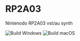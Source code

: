 # RP2A03
Nintenodo RP2A03 vst/au synth

![Build Windows](https://github.com/FigBug/RP2A03/workflows/Build%20Windows/badge.svg "Build Windows")
![Build macOS](https://github.com/FigBug/RP2A03/workflows/Build%20macOS/badge.svg "Build macOS")
